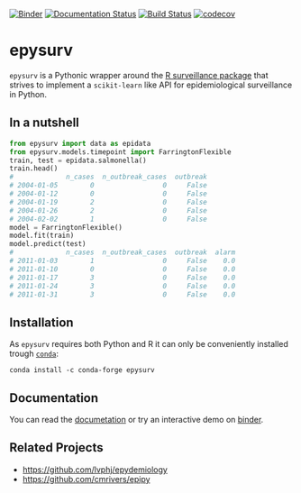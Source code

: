 [![Binder](https://mybinder.org/badge_logo.svg)](https://mybinder.org/v2/gh/JarnoRFB/epysurv/master?filepath=demo.ipynb)
[![Documentation Status](https://readthedocs.org/projects/epysurv/badge/?version=latest)](https://epysurv.readthedocs.io/en/latest/?badge=latest)
[![Build Status](https://travis-ci.com/JarnoRFB/epysurv.svg?token=dmY4GfBz2Rs5oxYeuMhW&branch=master)](https://travis-ci.com/JarnoRFB/epysurv)
[![codecov](https://codecov.io/gh/JarnoRFB/epysurv/branch/master/graph/badge.svg)](https://codecov.io/gh/JarnoRFB/epysurv)

# epysurv
`epysurv` is a Pythonic wrapper around the [R surveillance package](https://cran.r-project.org/web/packages/surveillance/index.html) 
that strives to implement a `scikit-learn` like API for epidemiological surveillance in Python. 

## In a nutshell

```python
from epysurv import data as epidata
from epysurv.models.timepoint import FarringtonFlexible
train, test = epidata.salmonella()
train.head()
#             n_cases  n_outbreak_cases  outbreak
# 2004-01-05        0                 0     False
# 2004-01-12        0                 0     False
# 2004-01-19        2                 0     False
# 2004-01-26        2                 0     False
# 2004-02-02        1                 0     False    
model = FarringtonFlexible()
model.fit(train)
model.predict(test)
#             n_cases  n_outbreak_cases  outbreak  alarm
# 2011-01-03        1                 0     False    0.0
# 2011-01-10        0                 0     False    0.0
# 2011-01-17        3                 0     False    0.0
# 2011-01-24        3                 0     False    0.0
# 2011-01-31        3                 0     False    0.0
```

## Installation
As `epysurv` requires both Python and R it can only be conveniently installed trough [`conda`](https://docs.conda.io/en/latest/):

    conda install -c conda-forge epysurv 

## Documentation
You can read the [documetation](https://epysurv.readthedocs.io/en/latest/?badge=latest) or try 
an interactive demo on [binder](https://mybinder.org/v2/gh/JarnoRFB/epysurv/master?filepath=demo.ipynb).
    
## Related Projects
* https://github.com/lvphj/epydemiology
* https://github.com/cmrivers/epipy
